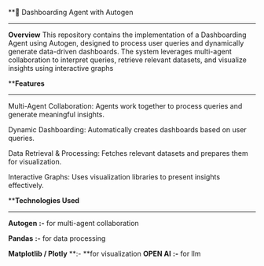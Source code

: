 **🌟 Dashboarding Agent with Autogen
**********
******Overview******
This repository contains the implementation of a Dashboarding Agent using Autogen, designed to process user queries and dynamically generate data-driven dashboards. The system leverages multi-agent collaboration to interpret queries, retrieve relevant datasets, and visualize insights using interactive graphs

****Features**
******
Multi-Agent Collaboration: Agents work together to process queries and generate meaningful insights.

Dynamic Dashboarding: Automatically creates dashboards based on user queries.

Data Retrieval & Processing: Fetches relevant datasets and prepares them for visualization.

Interactive Graphs: Uses visualization libraries to present insights effectively.

****Technologies Used**
******
**Autogen** **:-** for multi-agent collaboration

**Pandas** **:-** for data processing

**Matplotlib / Plotly** **:- **for visualization
**OPEN AI** **:-** for llm
